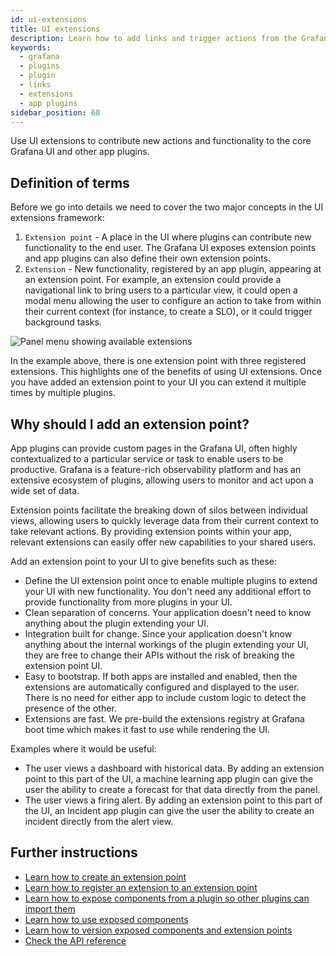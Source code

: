 ```yaml
---
id: ui-extensions
title: UI extensions
description: Learn how to add links and trigger actions from the Grafana user interface by using UI Extensions in app plugins.
keywords:
  - grafana
  - plugins
  - plugin
  - links
  - extensions
  - app plugins
sidebar_position: 60
---
```


Use UI extensions to contribute new actions and functionality to the core Grafana UI and other app plugins.

## Definition of terms

Before we go into details we need to cover the two major concepts in the UI extensions framework:

1. `Extension point` - A place in the UI where plugins can contribute new functionality to the end user. The Grafana UI exposes extension points and app plugins can also define their own extension points.
2. `Extension` - New functionality, registered by an app plugin, appearing at an extension point. For example, an extension could provide a navigational link to bring users to a particular view, it could open a modal menu allowing the user to configure an action to take from within their current context (for instance, to create a SLO), or it could trigger background tasks.

![Panel menu showing available extensions](/img/ui-extensions-menu.png)

In the example above, there is one extension point with three registered extensions. This highlights one of the benefits of using UI extensions. Once you have added an extension point to your UI you can extend it multiple times by multiple plugins.

## Why should I add an extension point?

App plugins can provide custom pages in the Grafana UI, often highly contextualized to a particular service or task to enable users to be productive. Grafana is a feature-rich observability platform and has an extensive ecosystem of plugins, allowing users to monitor and act upon a wide set of data.

Extension points facilitate the breaking down of silos between individual views, allowing users to quickly leverage data from their current context to take relevant actions. By providing extension points within your app, relevant extensions can easily offer new capabilities to your shared users.

Add an extension point to your UI to give benefits such as these:

- Define the UI extension point once to enable multiple plugins to extend your UI with new functionality. You don't need any additional effort to provide functionality from more plugins in your UI.
- Clean separation of concerns. Your application doesn't need to know anything about the plugin extending your UI.
- Integration built for change. Since your application doesn't know anything about the internal workings of the plugin extending your UI, they are free to change their APIs without the risk of breaking the extension point UI.
- Easy to bootstrap. If both apps are installed and enabled, then the extensions are automatically configured and displayed to the user. There is no need for either app to include custom logic to detect the presence of the other.
- Extensions are fast. We pre-build the extensions registry at Grafana boot time which makes it fast to use while rendering the UI.

Examples where it would be useful:

- The user views a dashboard with historical data. By adding an extension point to this part of the UI, a machine learning app plugin can give the user the ability to create a forecast for that data directly from the panel.
- The user views a firing alert. By adding an extension point to this part of the UI, an Incident app plugin can give the user the ability to create an incident directly from the alert view.

## Further instructions

- [Learn how to create an extension point](../how-to-guides/ui-extensions/create-an-extension-point.md)
- [Learn how to register an extension to an extension point](../how-to-guides/ui-extensions/register-an-extension.md)
- [Learn how to expose components from a plugin so other plugins can import them](../how-to-guides/ui-extensions/expose-a-component.md)
- [Learn how to use exposed components](../how-to-guides/ui-extensions/use-an-exposed-component.md)
- [Learn how to version exposed components and extension points](../how-to-guides/versioning-extensions.md)
- [Check the API reference](../reference/ui-extensions.md)
